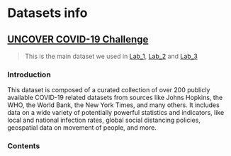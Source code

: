 # Datasets info
## [UNCOVER COVID-19 Challenge](https://www.kaggle.com/datasets/roche-data-science-coalition/uncover)
> This is the main dataset we used in [Lab_1](https://github.com/RazinAleksandr/M-M-MSA-ITMO/tree/main/Lab_1),  [Lab_2](https://github.com/RazinAleksandr/M-M-MSA-ITMO/tree/main/Lab_2) and [Lab_3](https://github.com/RazinAleksandr/M-M-MSA-ITMO/tree/main/Lab_3)

### Introduction

This dataset is composed of a curated collection of over 200 publicly available COVID-19 related datasets from sources like Johns Hopkins, the WHO, the World Bank, the New York Times, and many others. It includes data on a wide variety of potentially powerful statistics and indicators, like local and national infection rates, global social distancing policies, geospatial data on movement of people, and more.

### Contents

